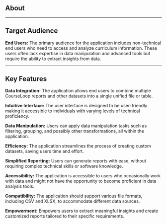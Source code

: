## About

<hr class="solid">

## Target Audience

**End Users:** The primary audience for the application includes non-technical end users who need to access and analyze curriculum information. These users often lack expertise in data manipulation and advanced tools but require the ability to extract insights from data.

<hr class="solid">

## Key Features

**Data Integration:** The application allows end users to combine multiple CourseLoop reports and other datasets into a single unified file or table.

**Intuitive Interface:** The user interface is designed to be user-friendly making it accessible to individuals with varying levels of technical proficiency.

**Data Manipulation:** Users can apply data manipulation tasks such as filtering, grouping, and possibly other transformations, all within the application.

**Efficiency:** The application streamlines the process of creating custom datasets, saving users time and effort.

**Simplified Reporting:** Users can generate reports with ease, without requiring complex technical skills or software knowledge.

**Accessibility:** The application is accessible to users who occasionally work with data and might not have the opportunity to become proficient in data analysis tools.

**Compatibility:** The application should support various file formats, including CSV and XLSX, to accommodate different data sources.

**Empowerment:** Empowers users to extract meaningful insights and create customized reports tailored to their specific requirements.


